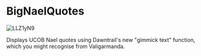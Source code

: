 # BigNaelQuotes

![LLZ1yN9](https://github.com/user-attachments/assets/be872d50-e4a6-4181-8e93-9ba2ce5955d5)

Displays UCOB Nael quotes using Dawntrail's new "gimmick text" function, which you might recognise from Valigarmanda.